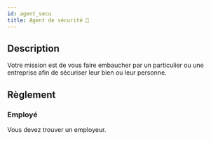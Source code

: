 ```yaml
---
id: agent_secu
title: Agent de sécurité 🔫
---
```


## Description
Votre mission est de vous faire embaucher par un particulier ou une entreprise afin de sécuriser leur bien ou leur personne.

## Règlement

### Employé
Vous devez trouver un employeur.